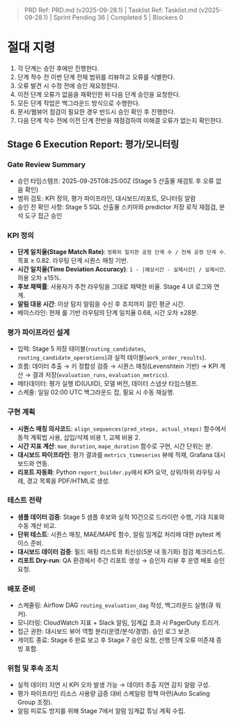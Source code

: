 ﻿> PRD Ref: PRD.md (v2025-09-28.1) | Tasklist Ref: Tasklist.md (v2025-09-28.1) | Sprint Pending 36 | Completed 5 | Blockers 0

# 절대 지령
1. 각 단계는 승인 후에만 진행한다.
2. 단계 착수 전 이번 단계 전체 범위를 리뷰하고 오류를 식별한다.
3. 오류 발견 시 수정 전에 승인 재요청한다.
4. 이전 단계 오류가 없음을 재확인한 뒤 다음 단계 승인을 요청한다.
5. 모든 단계 작업은 백그라운드 방식으로 수행한다.
6. 문서/웹뷰어 점검이 필요한 경우 반드시 승인 확인 후 진행한다.
7. 다음 단계 착수 전에 이전 단계 전반을 재점검하여 미해결 오류가 없는지 확인한다.

## Stage 6 Execution Report: 평가/모니터링

### Gate Review Summary
- 승인 타임스탬프: 2025-09-25T08:25:00Z (Stage 5 산출물 재검토 후 오류 없음 확인)
- 범위 검토: KPI 정의, 평가 파이프라인, 대시보드/리포트, 모니터링 알람
- 승인 전 확인 사항: Stage 5 SQL 산출물 스키마와 predictor 저장 로직 재점검, 분석 도구 접근 승인

### KPI 정의
- **단계 일치율(Stage Match Rate)**: `정확히 일치한 공정 단계 수 / 전체 공정 단계 수`. 목표 ≥ 0.82. 라우팅 단계 시퀀스 매칭 기반.
- **시간 일치율(Time Deviation Accuracy)**: `1 - |예상시간 - 실제시간| / 실제시간`. 허용 오차 ±15%.
- **후보 채택률**: 사용자가 추천 라우팅을 그대로 채택한 비율. Stage 4 UI 로그와 연계.
- **알림 대응 시간**: 이상 탐지 알림을 수신 후 조치까지 걸린 평균 시간.
- 베이스라인: 현재 룰 기반 라우팅의 단계 일치율 0.68, 시간 오차 ±28분.

### 평가 파이프라인 설계
- 입력: Stage 5 저장 테이블(`routing_candidates`, `routing_candidate_operations`)과 실적 테이블(`work_order_results`).
- 흐름: 데이터 추출 → 키 정합성 검증 → 시퀀스 매칭(Levenshtein 기반) → KPI 계산 → 결과 저장(`evaluation_runs`, `evaluation_metrics`).
- 메타데이터: 평가 실행 ID(UUID), 모델 버전, 데이터 스냅샷 타임스탬프.
- 스케줄: 일일 02:00 UTC 백그라운드 잡, 필요 시 수동 재실행.

### 구현 계획
- **시퀀스 매칭 의사코드**: `align_sequences(pred_steps, actual_steps)` 함수에서 동적 계획법 사용, 삽입/삭제 비용 1, 교체 비용 2.
- **시간 지표 계산**: `mae_duration`, `mape_duration` 함수로 구현, 시간 단위는 분.
- **대시보드 파이프라인**: 평가 결과를 `metrics_timeseries` 뷰에 적재, Grafana 대시보드와 연동.
- **리포트 자동화**: Python `report_builder.py`에서 KPI 요약, 상위/하위 라우팅 사례, 경고 목록을 PDF/HTML로 생성.

### 테스트 전략
- **샘플 데이터 검증**: Stage 5 샘플 후보와 실적 10건으로 드라이런 수행, 기대 지표와 수동 계산 비교.
- **단위 테스트**: 시퀀스 매칭, MAE/MAPE 함수, 알림 임계값 처리에 대한 pytest 케이스 준비.
- **대시보드 데이터 검증**: 필드 매핑 리스트와 최신성(5분 내 동기화) 점검 체크리스트.
- **리포트 Dry-run**: QA 환경에서 주간 리포트 생성 → 승인자 리뷰 후 운영 배포 승인 요청.

### 배포 준비
- 스케줄링: Airflow DAG `routing_evaluation_dag` 작성, 백그라운드 실행(큐 워커).
- 모니터링: CloudWatch 지표 + Slack 알림, 임계값 초과 시 PagerDuty 트리거.
- 접근 권한: 대시보드 뷰어 역할 분리(운영/분석/경영). 승인 로그 보관.
- 게이트 종료: Stage 6 완료 보고 후 Stage 7 승인 요청, 선행 단계 오류 미존재 증빙 포함.

### 위험 및 후속 조치
- 실적 데이터 지연 시 KPI 오차 발생 가능 → 데이터 추출 지연 감지 알람 구성.
- 평가 파이프라인 리소스 사용량 급증 대비 스케일링 정책 마련(Auto Scaling Group 조정).
- 알림 피로도 방지를 위해 Stage 7에서 알람 임계값 튜닝 계획 수립.
